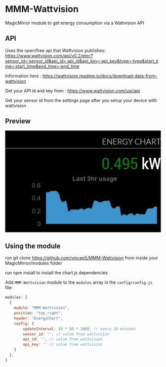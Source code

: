 # MMM-Wattvision
MagicMirror module to get energy consumption via a Wattvision API

## API
Uses the open/free api that Wattvision publishes: https://www.wattvision.com/api/v0.2/elec?sensor_id=:sensor_id&api_id=:api_id&api_key=:api_key&type=:type&start_time=:start_time&end_time=:end_time

Information here : https://wattvision.readme.io/docs/download-data-from-wattvision

Get your API id and key from : https://www.wattvision.com/usr/api

Get your sensor id from the settings page after you setup your device with wattvision

## Preview
![screenshot1](screenshot1.JPG)

## Using the module
run git clone https://github.com/vincep5/MMM-Wattvision from inside your MagicMirror/modules folder

run npm install to install the chart.js dependencies


Add `MMM-Wattvision` module to the `modules` array in the `config/config.js` file:
````javascript
modules: [
  {
    module: "MMM-Wattvision",
    position: "top_right",
    header: "EnergyChart",
    config: {
        updateInterval: 10 * 60 * 1000, // every 10 minutes
        sensor_id: '', // value from wattvision
        api_id: '', // value from wattvision
        api_key: '' // value from wattvision
    }
  },
]
